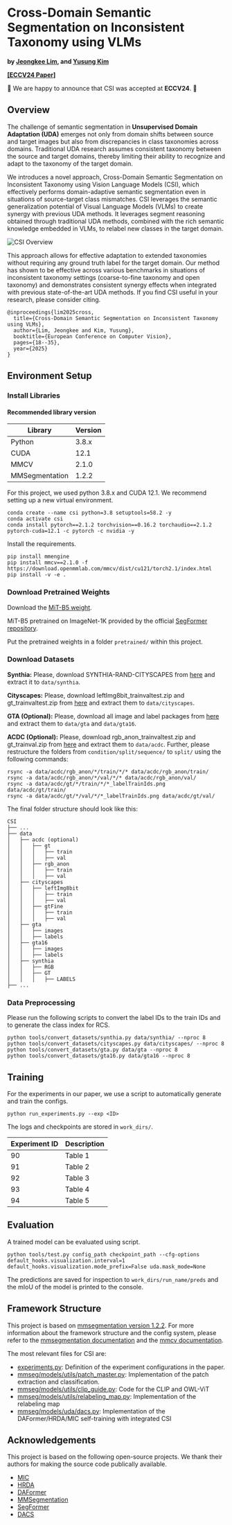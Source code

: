 # Cross-Domain Semantic Segmentation on Inconsistent Taxonomy using VLMs

**by
[Jeongkee Lim](https://jkee58.github.io/), and
[Yusung Kim](https://scholar.google.com/citations?user=xGbTgpoAAAAJ&hl=en)**

**[[ECCV24 Paper]](https://link.springer.com/chapter/10.1007/978-3-031-73650-6_2)**

:bell: We are happy to announce that CSI was accepted at **ECCV24**. :bell:

## Overview

The challenge of semantic segmentation in **Unsupervised Domain Adaptation (UDA)** emerges not only from domain shifts between source and target images 
but also from discrepancies in class taxonomies across domains. Traditional UDA research assumes consistent taxonomy between the source and target domains, 
thereby limiting their ability to recognize and adapt to the taxonomy of the target domain. 

We introduces a novel approach, Cross-Domain Semantic Segmentation on Inconsistent Taxonomy using Vision Language Models (CSI), which effectively performs domain-adaptive semantic segmentation even in situations of source-target class mismatches. 
CSI leverages the semantic generalization potential of Visual Language Models (VLMs) to create synergy with previous UDA methods. It leverages segment reasoning obtained through traditional UDA methods, combined with the rich semantic knowledge embedded in VLMs, to relabel new classes in the target domain.

![CSI Overview](resources/csi_overview.jpg)

This approach allows for effective adaptation to extended taxonomies without requiring any ground truth label for the target domain. Our method has shown to be effective across various benchmarks in situations of inconsistent taxonomy settings (coarse-to-fine taxonomy and open taxonomy) and demonstrates consistent synergy effects when integrated with previous state-of-the-art UDA methods. If you find CSI useful in your research, please consider citing.

```
@inproceedings{lim2025cross,
  title={Cross-Domain Semantic Segmentation on Inconsistent Taxonomy using VLMs},
  author={Lim, Jeongkee and Kim, Yusung},
  booktitle={European Conference on Computer Vision},
  pages={18--35},
  year={2025}
}
```

## Environment Setup

### Install Libraries

#### Recommended library version

| Library        | Version |
|----------------|---------|
| Python         | 3.8.x   |
| CUDA           | 12.1    |
| MMCV           | 2.1.0   |
| MMSegmentation | 1.2.2   |

For this project, we used python 3.8.x and CUDA 12.1. We recommend setting up a new virtual environment.

```
conda create --name csi python=3.8 setuptools=58.2 -y
conda activate csi
conda install pytorch==2.1.2 torchvision==0.16.2 torchaudio==2.1.2 pytorch-cuda=12.1 -c pytorch -c nvidia -y
```

Install the requirements.

```shell
pip install mmengine
pip install mmcv==2.1.0 -f https://download.openmmlab.com/mmcv/dist/cu121/torch2.1/index.html
pip install -v -e .
```

### Download Pretrained Weights

Download the [MiT-B5 weight](https://drive.google.com/drive/folders/1b7bwrInTW4VLEm27YawHOAMSMikga2Ia?usp=sharing).

MiT-B5 pretrained on ImageNet-1K provided by the official [SegFormer repository](https://github.com/NVlabs/SegFormer).

Put the pretrained weights in a folder `pretrained/` within this project.

### Download Datasets

**Synthia:** Please, download SYNTHIA-RAND-CITYSCAPES from
[here](http://synthia-dataset.net/downloads/) and extract it to `data/synthia`.

**Cityscapes:** Please, download leftImg8bit_trainvaltest.zip and
gt_trainvaltest.zip from [here](https://www.cityscapes-dataset.com/downloads/)
and extract them to `data/cityscapes`.

**GTA (Optional):** Please, download all image and label packages from
[here](https://download.visinf.tu-darmstadt.de/data/from_games/) and extract
them to `data/gta` and `data/gta16`.

**ACDC (Optional):** Please, download rgb_anon_trainvaltest.zip and
gt_trainval.zip from [here](https://acdc.vision.ee.ethz.ch/download) and
extract them to `data/acdc`. Further, please restructure the folders from
`condition/split/sequence/` to `split/` using the following commands:

```shell
rsync -a data/acdc/rgb_anon/*/train/*/* data/acdc/rgb_anon/train/
rsync -a data/acdc/rgb_anon/*/val/*/* data/acdc/rgb_anon/val/
rsync -a data/acdc/gt/*/train/*/*_labelTrainIds.png data/acdc/gt/train/
rsync -a data/acdc/gt/*/val/*/*_labelTrainIds.png data/acdc/gt/val/
```

The final folder structure should look like this:

```none
CSI
├── ...
├── data
│   ├── acdc (optional)
│   │   ├── gt
│   │   │   ├── train
│   │   │   ├── val
│   │   ├── rgb_anon
│   │   │   ├── train
│   │   │   ├── val
│   ├── cityscapes
│   │   ├── leftImg8bit
│   │   │   ├── train
│   │   │   ├── val
│   │   ├── gtFine
│   │   │   ├── train
│   │   │   ├── val
│   ├── gta
│   │   ├── images
│   │   ├── labels
│   ├── gta16
│   │   ├── images
│   │   ├── labels
│   ├── synthia
│   │   ├── RGB
│   │   ├── GT
│   │   │   ├── LABELS
├── ...
```

### Data Preprocessing

Please run the following scripts to convert the label IDs to the train IDs and to generate the class index for RCS.

```shell
python tools/convert_datasets/synthia.py data/synthia/ --nproc 8
python tools/convert_datasets/cityscapes.py data/cityscapes/ --nproc 8
python tools/convert_datasets/gta.py data/gta --nproc 8
python tools/convert_datasets/gta16.py data/gta16 --nproc 8
```

## Training

For the experiments in our paper, we use a script to automatically generate and train the configs.

```shell
python run_experiments.py --exp <ID>
```

The logs and checkpoints are stored in `work_dirs/`.

| Experiment ID | Description |
|---------------|-------------|
| 90            | Table 1     |
| 91            | Table 2     |
| 92            | Table 3     |
| 93            | Table 4     |
| 94            | Table 5     |

## Evaluation

A trained model can be evaluated using script.

```shell
python tools/test.py config_path checkpoint_path --cfg-options default_hooks.visualization.interval=1 default_hooks.visualization.mode_prefix=False uda.mask_mode=None
```

The predictions are saved for inspection to
`work_dirs/run_name/preds`
and the mIoU of the model is printed to the console.

## Framework Structure

This project is based on [mmsegmentation version 1.2.2](https://github.com/open-mmlab/mmsegmentation/tree/v1.2.2).
For more information about the framework structure and the config system,
please refer to the [mmsegmentation documentation](https://mmsegmentation.readthedocs.io/en/latest/index.html)
and the [mmcv documentation](https://mmcv.readthedocs.io/en/2.x/index.html).

The most relevant files for CSI are:

* [experiments.py](experiments.py):
  Definition of the experiment configurations in the paper.
* [mmseg/models/utils/patch_master.py](mmseg/models/utils/patch_master.py):
  Implementation of the patch extraction and classification.
* [mmseg/models/utils/clip_guide.py](mmseg/models/utils/clip_guide.py):
  Code for the CLIP and OWL-ViT
* [mmseg/models/utils/relabeling_map.py](mmseg/models/uda/relabeling_map.py):
  Implementation of the relabeling map
* [mmseg/models/uda/dacs.py](mmseg/models/uda/dacs.py):
  Implementation of the DAFormer/HRDA/MIC self-training with integrated CSI

## Acknowledgements

This project is based on the following open-source projects. We thank their authors for making the source code publically available.

* [MIC](https://github.com/lhoyer/MIC)
* [HRDA](https://github.com/lhoyer/HRDA)
* [DAFormer](https://github.com/lhoyer/DAFormer)
* [MMSegmentation](https://github.com/open-mmlab/mmsegmentation)
* [SegFormer](https://github.com/NVlabs/SegFormer)
* [DACS](https://github.com/vikolss/DACS)